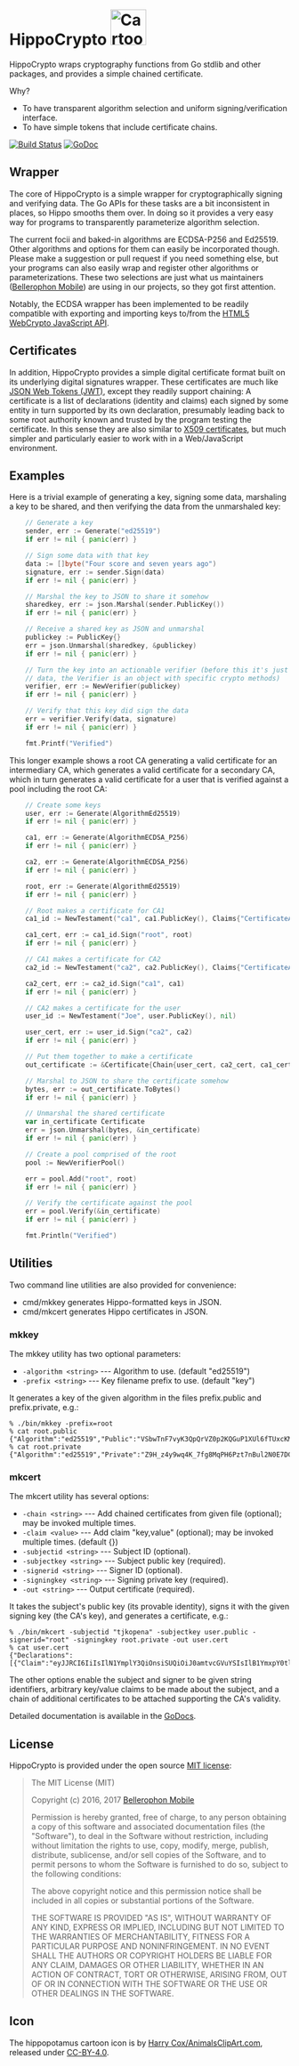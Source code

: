 # HippoCrypto <img src="https://raw.githubusercontent.com/BellerophonMobile/hippo/master/docs/hippocrypto.png" height="64" title="HippoCrypto" alt="Cartoon of a hippopotamus." />

HippoCrypto wraps cryptography functions from Go stdlib and other
packages, and provides a simple chained certificate.

Why?

 * To have transparent algorithm selection and uniform
   signing/verification interface.
 * To have simple tokens that include certificate chains.
 
[![Build Status](https://travis-ci.org/BellerophonMobile/hippo.svg?branch=master)](https://travis-ci.org/BellerophonMobile/hippo?branch=master) [![GoDoc](https://godoc.org/github.com/BellerophonMobile/hippo?status.svg)](https://godoc.org/github.com/BellerophonMobile/hippo) 

## Wrapper

The core of HippoCrypto is a simple wrapper for cryptographically
signing and verifying data.  The Go APIs for these tasks are a bit
inconsistent in places, so Hippo smooths them over.  In doing so it
provides a very easy way for programs to transparently parameterize
algorithm selection.

The current focii and baked-in algorithms are ECDSA-P256 and Ed25519.
Other algorithms and options for them can easily be incorporated
though.  Please make a suggestion or pull request if you need
something else, but your programs can also easily wrap and register
other algorithms or parameterizations.  These two selections are just
what us maintainers ([Bellerophon
Mobile](https://bellerophonmobile.com/)) are using in our projects, so
they got first attention.

Notably, the ECDSA wrapper has been implemented to be readily
compatible with exporting and importing keys to/from the [HTML5
WebCrypto JavaScript
API](https://developer.mozilla.org/en-US/docs/Web/API/Web_Crypto_API).

## Certificates

In addition, HippoCrypto provides a simple digital certificate format
built on its underlying digital signatures wrapper.  These
certificates are much like [JSON Web Tokens (JWT)](https://jwt.io/),
except they readily support chaining: A certificate is a list of
declarations (identity and claims) each signed by some entity in turn
supported by its own declaration, presumably leading back to some root
authority known and trusted by the program testing the certificate.
In this sense they are also similar to [X509
certificates](https://en.wikipedia.org/wiki/X.509), but much simpler
and particularly easier to work with in a Web/JavaScript environment.

## Examples

Here is a trivial example of generating a key, signing some data,
marshaling a key to be shared, and then verifying the data from the
unmarshaled key:

```go
	// Generate a key
	sender, err := Generate("ed25519")
	if err != nil { panic(err) }

	// Sign some data with that key
	data := []byte("Four score and seven years ago")	
	signature, err := sender.Sign(data)
	if err != nil { panic(err) }

	// Marshal the key to JSON to share it somehow
	sharedkey, err := json.Marshal(sender.PublicKey())
	if err != nil { panic(err) }

	// Receive a shared key as JSON and unmarshal
	publickey := PublicKey{}
	err = json.Unmarshal(sharedkey, &publickey)
	if err != nil { panic(err) }

	// Turn the key into an actionable verifier (before this it's just
	// data, the Verifier is an object with specific crypto methods)
	verifier, err := NewVerifier(publickey)
	if err != nil { panic(err) }

	// Verify that this key did sign the data
	err = verifier.Verify(data, signature)
	if err != nil { panic(err) }

	fmt.Printf("Verified")
```

This longer example shows a root CA generating a valid certificate for
an intermediary CA, which generates a valid certificate for a
secondary CA, which in turn generates a valid certificate for a user
that is verified against a pool including the root CA:

```go
	// Create some keys
	user, err := Generate(AlgorithmEd25519)
	if err != nil { panic(err) }

	ca1, err := Generate(AlgorithmECDSA_P256)
	if err != nil { panic(err) }

	ca2, err := Generate(AlgorithmECDSA_P256)
	if err != nil { panic(err) }

	root, err := Generate(AlgorithmEd25519)
	if err != nil { panic(err) }

	// Root makes a certificate for CA1
	ca1_id := NewTestament("ca1", ca1.PublicKey(), Claims{"CertificateAuthority": true})

	ca1_cert, err := ca1_id.Sign("root", root)
	if err != nil { panic(err) }

	// CA1 makes a certificate for CA2
	ca2_id := NewTestament("ca2", ca2.PublicKey(), Claims{"CertificateAuthority": true})

	ca2_cert, err := ca2_id.Sign("ca1", ca1)
	if err != nil { panic(err) }

	// CA2 makes a certificate for the user
	user_id := NewTestament("Joe", user.PublicKey(), nil)

	user_cert, err := user_id.Sign("ca2", ca2)
	if err != nil { panic(err) }

	// Put them together to make a certificate
	out_certificate := &Certificate{Chain{user_cert, ca2_cert, ca1_cert}}

	// Marshal to JSON to share the certificate somehow
	bytes, err := out_certificate.ToBytes()
	if err != nil { panic(err) }

	// Unmarshal the shared certificate
	var in_certificate Certificate
	err = json.Unmarshal(bytes, &in_certificate)
	if err != nil { panic(err) }

	// Create a pool comprised of the root
	pool := NewVerifierPool()

	err = pool.Add("root", root)
	if err != nil { panic(err) }

	// Verify the certificate against the pool
	err = pool.Verify(&in_certificate)
	if err != nil { panic(err) }

	fmt.Println("Verified")
```

## Utilities

Two command line utilities are also provided for convenience:

 * cmd/mkkey generates Hippo-formatted keys in JSON.
 * cmd/mkcert generates Hippo certificates in JSON.

### mkkey

The mkkey utility has two optional parameters:

 * `-algorithm <string>` --- Algorithm to use. (default "ed25519")
 * `-prefix <string>` --- Key filename prefix to use. (default "key")

It generates a key of the given algorithm in the files prefix.public
and prefix.private, e.g.:

```
% ./bin/mkkey -prefix=root
% cat root.public
{"Algorithm":"ed25519","Public":"VSbwTnF7vyK3QpQrVZ0p2KQGuP1XUl6fTUxcKMbzu0o="}
% cat root.private
{"Algorithm":"ed25519","Private":"Z9H_z4y9wq4K_7fg8MqPH6Pzt7nBul2N0E7DCAnbqptVJvBOcXu_IrdClCtVnSnYpAa4_VdSXp9NTFwoxvO7Sg=="}
```

### mkcert

The mkcert utility has several options:

 * `-chain <string>` --- Add chained certificates from given file (optional); may be invoked multiple times.
 * `-claim <value>` --- Add claim "key,value" (optional); may be invoked multiple times. (default {})
 * `-subjectid <string>` --- Subject ID (optional).
 * `-subjectkey <string>` --- Subject public key (required).
 * `-signerid <string>` --- Signer ID (optional).
 * `-signingkey <string>` --- Signing private key (required).
 * `-out <string>` --- Output certificate (required).

It takes the subject's public key (its provable identity), signs it with the
given signing key (the CA's key), and generates a certificate, e.g.:

```
% ./bin/mkcert -subjectid "tjkopena" -subjectkey user.public -signerid="root" -signingkey root.private -out user.cert
% cat user.cert
{"Declarations":[{"Claim":"eyJJRCI6IiIsIlN1YmplY3QiOnsiSUQiOiJ0amtvcGVuYSIsIlB1YmxpY0tleSI6eyJBbGdvcml0aG0iOiJlY2RzYS1wMjU2IiwiUHVibGljIjp7IlgiOiJkNUN3STFFdWJVdUxHWjNYd19EeklFRmlnSFY1U1otM28yUERnSUVxNFBFIiwiWSI6InpKVm5GeDdKQ0loMlhQTmhNNHZZN0RSeTRmWWljSFVPNGc2N3F6YmlpajQifX19LCJDbGFpbXMiOnt9LCJFeHBpcmVzIjoiIn0=","Signer":"root","Signature":"+jw89RLk3Wg9zfhANhfffN3/1yIWmvkPsYyQGc/NDckaF520th0b8iX1mZC6/Si4d3tHDJA3LJZ2Co4yT0nnBA=="}]}
```

The other options enable the subject and signer to be given string
identifiers, arbitrary key/value claims to be made about the subject,
and a chain of additional certificates to be attached supporting the
CA's validity.

Detailed documentation is available in the [GoDocs](https://godoc.org/github.com/BellerophonMobile/hippo).

## License

HippoCrypto is provided under the open source
[MIT license](http://opensource.org/licenses/MIT):

> The MIT License (MIT)
>
> Copyright (c) 2016, 2017 [Bellerophon Mobile](http://bellerophonmobile.com/)
> 
>
> Permission is hereby granted, free of charge, to any person
> obtaining a copy of this software and associated documentation files
> (the "Software"), to deal in the Software without restriction,
> including without limitation the rights to use, copy, modify, merge,
> publish, distribute, sublicense, and/or sell copies of the Software,
> and to permit persons to whom the Software is furnished to do so,
> subject to the following conditions:
>
> The above copyright notice and this permission notice shall be
> included in all copies or substantial portions of the Software.
>
> THE SOFTWARE IS PROVIDED "AS IS", WITHOUT WARRANTY OF ANY KIND,
> EXPRESS OR IMPLIED, INCLUDING BUT NOT LIMITED TO THE WARRANTIES OF
> MERCHANTABILITY, FITNESS FOR A PARTICULAR PURPOSE AND
> NONINFRINGEMENT. IN NO EVENT SHALL THE AUTHORS OR COPYRIGHT HOLDERS
> BE LIABLE FOR ANY CLAIM, DAMAGES OR OTHER LIABILITY, WHETHER IN AN
> ACTION OF CONTRACT, TORT OR OTHERWISE, ARISING FROM, OUT OF OR IN
> CONNECTION WITH THE SOFTWARE OR THE USE OR OTHER DEALINGS IN THE
> SOFTWARE.

## Icon

The hippopotamus cartoon icon is by [Harry Cox/AnimalsClipArt.com](http://animalsclipart.com/hippopotamus-cartoon-character/), released under [CC-BY-4.0](https://creativecommons.org/licenses/by/4.0/).
